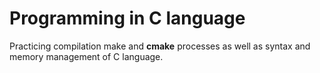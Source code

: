 # Programming in C language

Practicing compilation make and **cmake** processes as well as syntax and memory management of C language.

